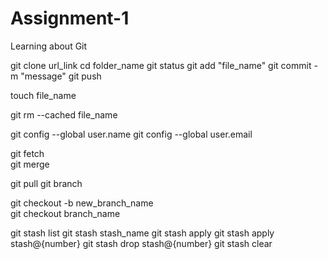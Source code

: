 # Assignment-1
Learning about Git

git clone url_link
cd folder_name
git status
git add "file_name"
git commit -m "message"
git push

touch file_name

git rm --cached file_name

git config --global user.name
git config --global user.email 

git fetch   
git merge 

git pull 
git branch 

git checkout -b new_branch_name  
git checkout branch_name  

git stash list
git stash stash_name
git stash apply
git stash apply stash@{number}
git stash drop stash@{number}
git stash clear

